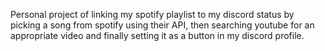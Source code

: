 Personal project of linking my spotify playlist to my discord status by picking a song from spotify using their API, then searching youtube for an appropriate video and finally setting it as a button in my discord profile.
